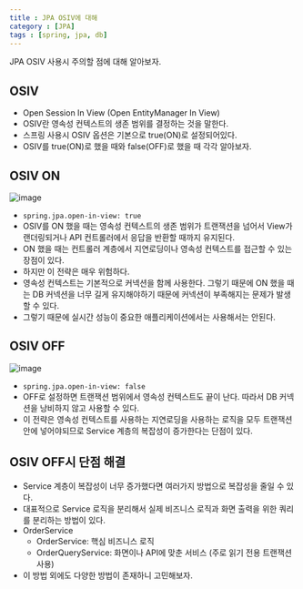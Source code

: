 ```yaml
---
title : JPA OSIV에 대해
category : [JPA]
tags : [spring, jpa, db]
---
```




JPA OSIV 사용시 주의할 점에 대해 알아보자.

## OSIV

- Open Session In View (Open EntityManager In View)
- OSIV란 영속성 컨텍스트의 생존 범위를 결정하는 것을 말한다.
- 스프링 사용시 OSIV 옵션은 기본으로 true(ON)로 설정되어있다.
- OSIV를 true(ON)로 했을 때와 false(OFF)로 했을 때 각각 알아보자.



## OSIV ON

![image](https://github.com/user-attachments/assets/b6f6b818-5d23-4bed-baf9-52543257c56b)

- `spring.jpa.open-in-view: true`
- OSIV를 ON 했을 때는 영속성 컨텍스트의 생존 범위가 트랜잭션을 넘어서 View가 랜더링되거나 API 컨트롤러에서 응답을 반환할 때까지 유지된다.
- ON 했을 때는 컨트롤러 계층에서 지연로딩이나 영속성 컨텍스트를 접근할 수 있는 장점이 있다.
- 하지만 이 전략은 매우 위험하다.
- 영속성 컨텍스트는 기본적으로 커넥션을 함께 사용한다. 그렇기 때문에 ON 했을 때는 DB 커넥션을 너무 길게 유지해야하기 때문에 커넥션이 부족해지는 문제가 발생할 수 있다.
- 그렇기 때문에 실시간 성능이 중요한 애플리케이션에서는 사용해서는 안된다.



## OSIV OFF

![image](https://github.com/user-attachments/assets/74bd7cf8-ab3e-492c-986e-46e4d7920317)

- `spring.jpa.open-in-view: false`
- OFF로 설정하면 트랜잭션 범위에서 영속성 컨텍스트도 끝이 난다. 따라서 DB 커넥션을 낭비하지 않고 사용할 수 있다.
- 이 전략은 영속성 컨텍스트를 사용하는 지연로딩을 사용하는 로직을 모두 트랜잭션 안에 넣어야되므로 Service 계층의 복잡성이 증가한다는 단점이 있다.



## OSIV OFF시 단점 해결

- Service 계층이 복잡성이 너무 증가했다면 여러가지 방법으로 복잡성을 줄일 수 있다.
- 대표적으로 Service 로직을 분리해서 실제 비즈니스 로직과 화면 출력을 위한 쿼리를 분리하는 방법이 있다.
- OrderService
  - OrderService: 핵심 비즈니스 로직
  - OrderQueryService: 화면이나 API에 맞춘 서비스 (주로 읽기 전용 트랜잭션 사용)
- 이 방법 외에도 다양한 방법이 존재하니 고민해보자.